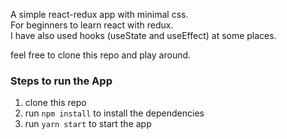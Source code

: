 A simple react-redux app with minimal css.  
For beginners to learn react with redux.  
I have also used hooks (useState and useEffect) at some places.

feel free to clone this repo and play around.

### Steps to run the App

1. clone this repo
2. run `npm install` to install the dependencies
3. run `yarn start` to start the app
